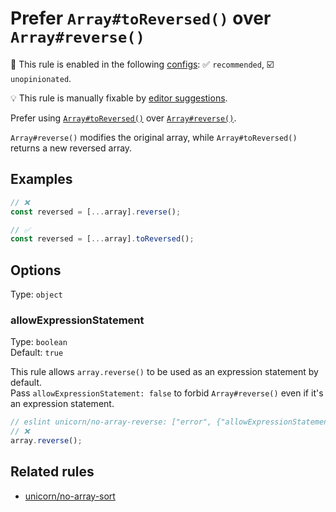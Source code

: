 # Prefer `Array#toReversed()` over `Array#reverse()`

💼 This rule is enabled in the following [configs](https://github.com/sindresorhus/eslint-plugin-unicorn#recommended-config): ✅ `recommended`, ☑️ `unopinionated`.

💡 This rule is manually fixable by [editor suggestions](https://eslint.org/docs/latest/use/core-concepts#rule-suggestions).

<!-- end auto-generated rule header -->
<!-- Do not manually modify this header. Run: `npm run fix:eslint-docs` -->

Prefer using [`Array#toReversed()`](https://developer.mozilla.org/en-US/docs/Web/JavaScript/Reference/Global_Objects/Array/toReversed) over [`Array#reverse()`](https://developer.mozilla.org/en-US/docs/Web/JavaScript/Reference/Global_Objects/Array/reverse).

`Array#reverse()` modifies the original array, while `Array#toReversed()` returns a new reversed array.

## Examples

```js
// ❌
const reversed = [...array].reverse();

// ✅
const reversed = [...array].toReversed();
```

## Options

Type: `object`

### allowExpressionStatement

Type: `boolean`\
Default: `true`

This rule allows `array.reverse()` to be used as an expression statement by default.\
Pass `allowExpressionStatement: false` to forbid `Array#reverse()` even if it's an expression statement.

```js
// eslint unicorn/no-array-reverse: ["error", {"allowExpressionStatement": false}]
// ❌
array.reverse();
```

## Related rules

- [unicorn/no-array-sort](./no-array-sort.md)
